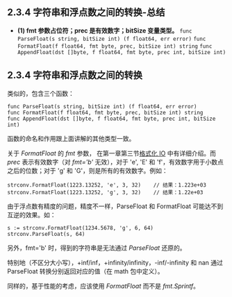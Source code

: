## 2.3.4 字符串和浮点数之间的转换-总结

- **(1) fmt 参数占位符；prec 是有效数字；bitSize 变量类型。**
  `func ParseFloat(s string, bitSize int) (f float64, err error)`
  `func FormatFloat(f float64, fmt byte, prec, bitSize int) string`
  `func AppendFloat(dst []byte, f float64, fmt byte, prec int, bitSize int)`

## 2.3.4 字符串和浮点数之间的转换

类似的，包含三个函数：

    func ParseFloat(s string, bitSize int) (f float64, err error)
    func FormatFloat(f float64, fmt byte, prec, bitSize int) string
    func AppendFloat(dst []byte, f float64, fmt byte, prec int, bitSize int)

函数的命名和作用跟上面讲解的其他类型一致。

关于 *FormatFloat* 的 *fmt* 参数， 在第一章第三节[格式化 IO](/chapter01/01.3.md) 中有详细介绍。而 *prec* 表示有效数字（对 *fmt='b'* 无效），对于 'e', 'E' 和 'f'，有效数字用于小数点之后的位数；对于 'g' 和 'G'，则是所有的有效数字。例如：

    strconv.FormatFloat(1223.13252, 'e', 3, 32)    // 结果：1.223e+03
    strconv.FormatFloat(1223.13252, 'g', 3, 32)    // 结果：1.22e+03

由于浮点数有精度的问题，精度不一样，ParseFloat 和 FormatFloat 可能达不到互逆的效果。如：

    s := strconv.FormatFloat(1234.5678, 'g', 6, 64)
    strconv.ParseFloat(s, 64)

另外，fmt='b' 时，得到的字符串是无法通过 *ParseFloat* 还原的。

特别地（不区分大小写），+inf/inf，+infinity/infinity，-inf/-infinity 和 nan 通过 ParseFloat 转换分别返回对应的值（在 math 包中定义）。

同样的，基于性能的考虑，应该使用 *FormatFloat* 而不是 *fmt.Sprintf*。
